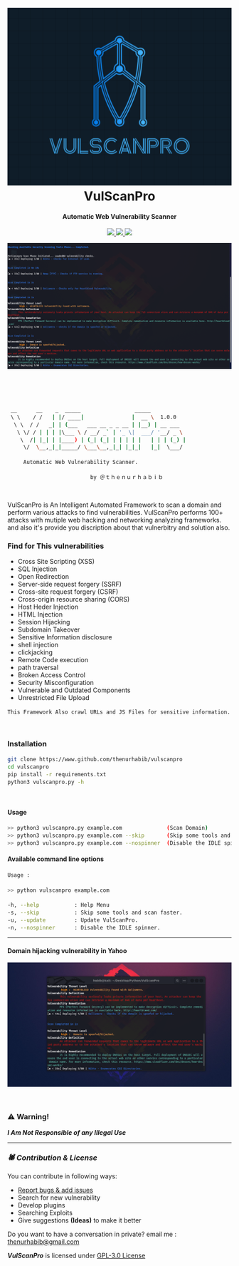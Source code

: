 <h1 align="center">
  <br>
  <a href="https://github.com/thenurhabib/vulscanpro"><img src="./img/logo.png" alt="vulscanpro"></a>
  <br>
  VulScanPro
  <br>
</h1>

<h4 align="center">Automatic Web Vulnerability Scanner</h4>

<p align="center">
  <a href="https://github.com/thenurhabib/vulscanpro/releases">
    <img src="https://img.shields.io/github/release/thenurhabib/vulscanpro.svg">
  </a>
  <a href="https://travis-ci.com/thenurhabib/vulscanpro">
    <img src="https://img.shields.io/travis/com/thenurhabib/vulscanpro.svg">
  </a>
  <a href="https://github.com/thenurhabib/vulscanpro/issues?q=is%3Aissue+is%3Aclosed">
      <img src="https://img.shields.io/github/issues-closed-raw/thenurhabib/vulscanpro.svg">
  </a>
</p>

![pics](./img/ss1.png)

<br>

```bash

          
 __      __    _  _____                 _____           
 \ \    / /   | |/ ____|               |  __ \  1.0.0        
  \ \  / /   _| | (___   ___ __ _ _ __ | |__) | __ ___  
   \ \/ / | | | |\___ \ / __/ _` | '_ \|  ___/ '__/ _ \ 
    \  /| |_| | |____) | (_| (_| | | | | |   | | | (_) |
     \/  \__,_|_|_____/ \___\__,_|_| |_|_|   |_|  \___/ 
     
     Automatic Web Vulnerability Scanner.

                          by ＠ｔｈｅｎｕｒｈａｂｉｂ
```

<br>


VulScanPro is An Intelligent Automated Framework to scan a domain and perform various attacks to find vulnerabilities. VulScanPro performs 100+ attacks with mutiple web hacking and networking analyzing frameworks. and also it's provide you discription about that vulnerbitry and solution also.


### Find for This vulnerabilities
- Cross Site Scripting (XSS)
- SQL Injection 
- Open Redirection
- Server-side request forgery (SSRF)
- Cross-site request forgery (CSRF)
- Cross-origin resource sharing (CORS)
- Host Heder Injection
- HTML Injection
- Session Hijacking
- Subdomain Takeover
- Sensitive Information disclosure
- shell injection
- clickjacking
- Remote Code execution
- path traversal
- Broken Access Control
- Security Misconfiguration
- Vulnerable and Outdated Components
- Unrestricted File Upload

`This Framework Also crawl URLs and JS Files for sensitive information.`

<br>

### Installation

```bash
git clone https://www.github.com/thenurhabib/vulscanpro
cd vulscanpro
pip install -r requirements.txt
python3 vulscanpro.py -h
```
<br>

#### Usage
```bash
>> python3 vulscanpro.py example.com              (Scan Domain)
>> python3 vulscanpro.py example.com --skip       (Skip some tools and scan faster.)
>> python3 vulscanpro.py example.com --nospinner  (Disable the IDLE spinner.)
```


#### Available command line options
```bash
Usage : 

>> python vulscanpro example.com

-h, --help           : Help Menu
-s, --skip           : Skip some tools and scan faster.
-u, --update         : Update VulScanPro.
-n, --nospinner      : Disable the IDLE spinner.
```

<hr>

#### Domain hijacking vulnerability in Yahoo
![pics](./img/ss2.png)


<br>

### :warning: Warning!

***I Am Not Responsible of any Illegal Use***

-------------------------------------

### _🕷️ Contribution & License_

You can contribute in following ways:

- [Report bugs & add issues](https://github.com/thenurhabib/vulscanpro/issues/new)
- Search for new vulnerability
- Develop plugins
- Searching Exploits
- Give suggestions **(Ideas)** to make it better

Do you want to have a conversation in private? email me : thenurhabib@gmail.com

***VulScanPro*** is licensed under [GPL-3.0 License](https://github.com/thenurhabib/vulscanpro/blob/master/LICENSE)
